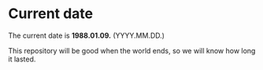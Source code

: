 # Current date

The current date is **1988.01.09.** (YYYY.MM.DD.)

This repository will be good when the world ends, so we will know how long it lasted.